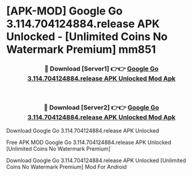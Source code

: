 # [APK-MOD] Google Go 3.114.704124884.release APK Unlocked - [Unlimited Coins No Watermark Premium] mm851



<div align="center">
<h3>🔴 Download [Server1] 👉👉 <a href="https://momento.my/?title=Google_Go_3.114.704124884.release_APK_Unlocked">Google Go 3.114.704124884.release APK Unlocked Mod Apk</a></h3><br>

<h3>🔴 Download [Server2] 👉👉 <a href="https://momento.my/?title=Google_Go_3.114.704124884.release_APK_Unlocked">Google Go 3.114.704124884.release APK Unlocked Mod Apk</a></h3>
</div>



Download Google Go 3.114.704124884.release APK Unlocked 

Free APK MOD Google Go 3.114.704124884.release APK Unlocked [Unlimited Coins No Watermark Premium]

Download Google Go 3.114.704124884.release APK Unlocked [Unlimited Coins No Watermark Premium] Mod For Android
